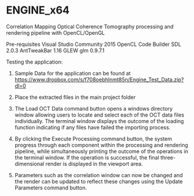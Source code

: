 # ENGINE_x64
Correlation Mapping Optical Coherence Tomography processing and rendering pipeline with OpenCL/OpenGL

Pre-requisites 
Visual Studio Community 2015
OpenCL Code Builder
SDL 2.0.3
AntTweakBar 1.16
GLEW
glm 0.9.7.1

Testing the application:

1. Sample Data for the application can be found at 
https://www.dropbox.com/s/f708oebhlnmt85n/Engine_Test_Data.zip?dl=0

2. Place the extracted files in the main project folder

3. The Load OCT Data command button opens a windows directory window allowing users to locate and select each of the OCT data files individually. The terminal window displays the outcome of the loading function indicating if any files have failed the importing process. 
4.  By clicking the Execute Processing command button, the system progress through each component within the processing and rendering pipeline, while simultaneously printing the outcome of the operations in the terminal window. If the operation is successful, the final three-dimensional render is displayed in the viewport area. 

5. Parameters such as the correlation window can now be changed and the render can be updated to reflect these changes using the Update Parameters command button. 
